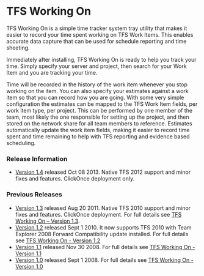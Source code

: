 # TFS Working On

TFS Working On is a simple time tracker system tray utility that makes it easier to record your time spent working on TFS Work Items. This enables accurate data capture that can be used for schedule reporting and time sheeting. 

Immediately after installing, TFS Working On is ready to help you track your time. Simply specify your server and project, then search for your Work Item and you are tracking your time. 

Time will be recorded in the history of the work item whenever you stop working on the item. You can also specify your estimates against a work item so that you can record how you are going. With some very simple configuration the estimates can be mapped to the TFS Work Item fields, per work item type, per project. This can be performed by one member of the team, most likely the one responsible for setting up the project, and then stored on the network share for all team members to reference. Estimates automatically update the work item fields, making it easier to record time spent and time remaining to help with TFS reporting and evidence based scheduling. 

### Release Information 
* [Version 1.4](https://tfsworkingon.codeplex.com/releases/view/44468) released Oct 08 2013. Native TFS 2012 support and minor fixes and features. ClickOnce deployment only.
### Previous Releases 
* [Version 1.3](http://tfsworkingon.codeplex.com/releases/view/44467) released Aug 20 2011. Native TFS 2010 support and minor fixes and features. ClickOnce deployment. For full details see [TFS Working On – Version 1.3](https://mattyrowan.com/2011/08/20/tfs-working-on-version-1-3-released/).
* [Version 1.2](http://tfsworkingon.codeplex.com/Release/ProjectReleases.aspx?ReleaseId=22649) released Sept 1 2010. It now supports TFS 2010 with Team Explorer 2008 Forward Compatibility update installed. For full details see [TFS Working On - Version 1.2](https://mattyrowan.com/2010/09/01/tfs-working-on-version-1-2-released/)
* [Version 1.1](http://www.codeplex.com/TFSWorkingOn/Release/ProjectReleases.aspx?ReleaseId=16897) released Nov 30 2008. For full details see [TFS Working On - Version 1.1](https://mattyrowan.com/2009/02/03/tfs-working-on-–-version-1-1-released/) 
* [Version 1.0](http://tfsworkingon.codeplex.com/releases/view/16896) released Sept 1 2008. For full details see [TFS Working On - Version 1.0](https://mattyrowan.com/2008/08/31/team-system-gadget-contest-tfs-working-on/)
